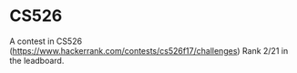 # CS526
A contest in CS526 (https://www.hackerrank.com/contests/cs526f17/challenges)
Rank 2/21 in the leadboard.

